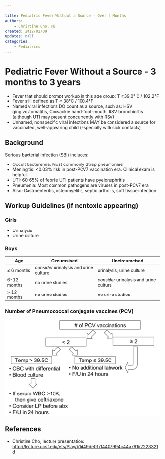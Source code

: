 ```yaml
---

title: Pediatric Fever Without a Source - Over 3 Months
authors:
    - Christine Cho, MD
created: 2012/02/09
updates: null
categories:
    - Pediatrics
---
```


# Pediatric Fever Without a Source - 3 months to 3 years

- Fever that should prompt workup in this age group: T ≥39.0° C / 102.2°F
- Fever still defined as T ≥ 38°C / 100.4°F
- Named viral infections DO count as a source, such as: HSV gingivostomatitis, Coxsackie hand-foot-mouth, RSV bronchiolitis (although UTI may present concurrently with RSV)
- Unnamed, nonspecific viral infections MAY be considered a source for vaccinated, well-appearing child (especially with sick contacts)

## Background

Serious bacterial infection (SBI) includes:

- Occult bacteremia: Most commonly Strep pneumoniae
- Meningitis: &lt;0.03% risk in post-PCV7 vaccination era. Clinical exam is helpful.
- UTI: 60-65% of febrile UTI patients have pyelonephritis
- Pneumonia: Most common pathogens are viruses in post-PCV7 era
- Also: Gastroenteritis, osteomyelitis, septic arthritis, soft tissue infection

## Workup Guidelines (if nontoxic appearing)

### Girls

- Urinalysis
- Urine culture

### Boys

| Age         | Circumsised                             | Uncircumcised                           |
| ----------- | --------------------------------------- | --------------------------------------- |
| ≤ 6 months  | _consider_ urinalysis and urine culture | urinalysis, urine culture               |
| 6-12 months | no urine studies                        | _consider_ urinalysis and urine culture |
| > 12 months | no urine studies                        | no urine studies                        |

### Number of Pneumococcal conjugate vaccines (PCV)

![](image-1.png)

## References

- Christine Cho, lecture presentation: <http://lecture.ucsf.edu/ets/Play/b1d49de0f7f4407994c44a791b2223321d>
